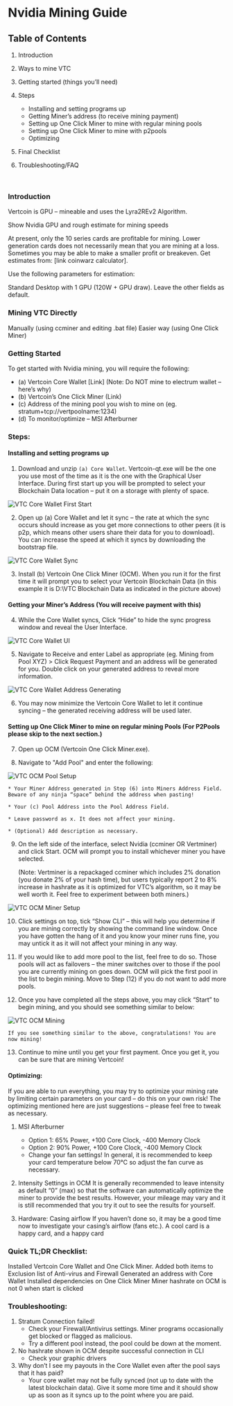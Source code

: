 # Nvidia Mining Guide


## Table of Contents
1. Introduction
2. Ways to mine VTC
3. Getting started (things you’ll need)
4. Steps
	* Installing and setting programs up
	* Getting Miner’s address (to receive mining payment)
	* Setting up One Click Miner to mine with regular mining pools
	* Setting up One Click Miner to mine with p2pools
	* Optimizing
5. Final Checklist
6. Troubleshooting/FAQ

	 
### Introduction
Vertcoin is GPU – mineable and uses the Lyra2REv2 Algorithm. 

Show Nvidia GPU and rough estimate for mining speeds

At present, only the 10 series cards are profitable for mining. Lower generation cards does not necessarily mean that you are mining at a loss. Sometimes you may be able to make a smaller profit or breakeven. Get estimates from: [link coinwarz calculator].

Use the following parameters for estimation:

Standard Desktop with 1 GPU (120W + GPU draw). Leave the other fields as default.

### Mining VTC Directly
Manually (using ccminer and editing .bat file)
Easier way (using One Click Miner)

### Getting Started 
To get started with Nvidia mining, you will require the following:
* (a) Vertcoin Core Wallet [Link] (Note: Do NOT mine to electrum wallet – here’s why)
* (b) Vertcoin’s One Click Miner (Link)
* (c) Address of the mining pool you wish to mine on (eg. stratum+tcp://vertpoolname:1234)
* (d) To monitor/optimize – MSI Afterburner

### Steps:
#### Installing and setting programs up
1.	Download and unzip `(a) Core Wallet`. Vertcoin-qt.exe will be the one you use most of the time as it is the one with the Graphical User Interface. During first start up you will be prompted to select your Blockchain Data location – put it on a storage with plenty of space.
 
![VTC Core Wallet First Start](/images/core-first-start.png)
 
2.	Open up (a) Core Wallet and let it sync – the rate at which the sync occurs should increase as you get more connections to other peers (it is p2p, which means other users share their data for you to download). You can increase the speed at which it syncs by downloading the bootstrap file.
 
![VTC Core Wallet Sync](/images/core-sync.png)
 
3.	Install (b) Vertcoin One Click Miner (OCM). When you run it for the first time it will prompt you to select your Vertcoin Blockchain Data (in this example it is D:\VTC Blockchain Data as indicated in the picture above)

#### Getting your Miner’s Address (You will receive payment with this)
4.	While the Core Wallet syncs, Click “Hide” to hide the sync progress window and reveal the User Interface.

![VTC Core Wallet UI](/images/core-ui.png)

5.	Navigate to Receive and enter Label as appropriate (eg. Mining from Pool XYZ) > Click Request Payment and an address will be generated for you. Double click on your generated address to reveal more information.

![VTC Core Wallet Address Generating](/images/core-generate-address.png)

6.	You may now minimize the Vertcoin Core Wallet to let it continue syncing – the generated receiving address will be used later.

#### Setting up One Click Miner to mine on regular mining Pools (For P2Pools please skip to the next section.)
7.	Open up OCM (Vertcoin One Click Miner.exe).

8.	Navigate to "Add Pool" and enter the following:

![VTC OCM Pool Setup](/images/ocm-pool-setup.png)

	* Your Miner Address generated in Step (6) into Miners Address Field. Beware of any ninja “space” behind the address when pasting!
	
	* Your (c) Pool Address into the Pool Address Field.
	
	* Leave password as x. It does not affect your mining.
	
	* (Optional) Add description as necessary.
 
9.	On the left side of the interface, select Nvidia (ccminer OR Vertminer) and click Start. OCM will prompt you to install whichever miner you have selected. 

	(Note: Vertminer is a repackaged ccminer which includes 2% donation (you donate 2% of your hash time), but users typically report 2 to 8% increase in hashrate as it is optimized for VTC’s algorithm, so it may be well worth it. Feel free to experiment between both miners.)
	
![VTC OCM Miner Setup](/images/ocm-miner-setup.png)
 
10.	Click settings on top, tick “Show CLI” – this will help you determine if you are mining correctly by showing the command line window. Once you have gotten the hang of it and you know your miner runs fine, you may untick it as it will not affect your mining in any way. 

11.	If you would like to add more pool to the list, feel free to do so. Those pools will act as failovers – the miner switches over to those if the pool you are currently mining on goes down. OCM will pick the first pool in the list to begin mining. Move to Step (12) if you do not want to add more pools.

12.	Once you have completed all the steps above, you may click “Start” to begin mining, and you should see something similar to below:

![VTC OCM Mining](/images/ocm-mining.png)

	If you see something similar to the above, congratulations! You are now mining!

13.	Continue to mine until you get your first payment. Once you get it, you can be sure that are mining Vertcoin!

#### Optimizing:
If you are able to run everything, you may try to optimize your mining rate by limiting certain parameters on your card – do this on your own risk! The optimizing mentioned here are just suggestions – please feel free to tweak as necessary.

1.	MSI Afterburner
	* Option 1: 65% Power, +100 Core Clock, -400 Memory Clock
	* Option 2: 90% Power, +100 Core Clock, -400 Memory Clock
	* Change your fan settings! In general, it is recommended to keep your card temperature below 70°C so adjust the fan curve as necessary. 

2.	Intensity Settings in OCM 
It is generally recommended to leave intensity as default “0” (max) so that the software can automatically optimize the miner to provide the best results. However, your mileage may vary and it is still recommended that you try it out to see the results for yourself.

3.	Hardware: Casing airflow
If you haven’t done so, it may be a good time now to investigate your casing’s airflow (fans etc.). A cool card is a happy card, and a happy card 

### Quick TL;DR Checklist:
Installed Vertcoin Core Wallet and One Click Miner.
Added both items to Exclusion list of Anti-virus and Firewall
Generated an address with Core Wallet
Installed dependencies on One Click Miner 
Miner hashrate on OCM is not 0 when start is clicked
 
### Troubleshooting:
1.	Stratum Connection failed!
	* Check your Firewall/Antivirus settings. Miner programs occasionally get blocked or flagged as malicious.
	* Try a different pool instead, the pool could be down at the moment.
2.	No hashrate shown in OCM despite successful connection in CLI
	* Check your graphic drivers
3.	Why don’t I see my payouts in the Core Wallet even after the pool says that it has paid?
	* Your core wallet may not be fully synced (not up to date with the latest blockchain data). Give it some more time and it 		should show up as soon as it syncs up to the point where you are paid.

